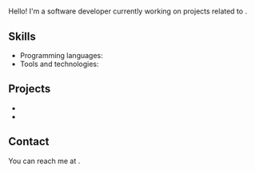 # <Your Name>

Hello! I'm a software developer currently working on projects related to <insert your field>. 

## Skills

- Programming languages: <insert your programming languages>
- Tools and technologies: <insert your tools and technologies>

## Projects

- <Insert project name and a brief description>
- <Insert project name and a brief description>

## Contact

You can reach me at <insert your email address>.
